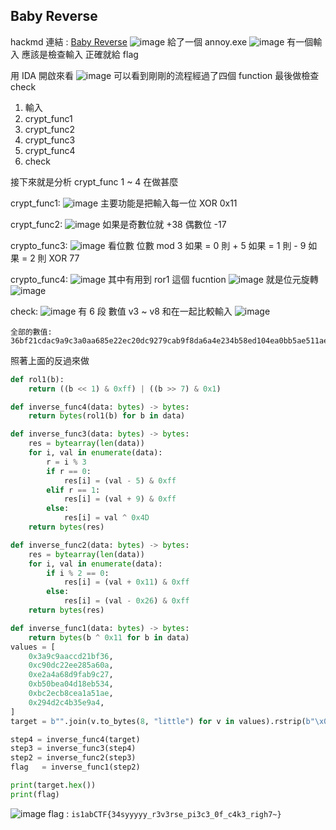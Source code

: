 ## Baby Reverse
hackmd 連結 : [Baby Reverse](https://hackmd.io/@yeyeye618/HJx0CEpill)
![image](https://hackmd.io/_uploads/HklxyHpixe.png)
給了一個 annoy.exe
![image](https://hackmd.io/_uploads/SkQX1Spixe.png)
有一個輸入
應該是檢查輸入
正確就給 flag

用 IDA 開啟來看
![image](https://hackmd.io/_uploads/HyBA046olx.png)
可以看到剛剛的流程經過了四個 function 最後做檢查 check

1. 輸入
2. crypt_func1
3. crypt_func2
4. crypt_func3
5. crypt_func4
6. check

接下來就是分析 crypt_func 1 ~ 4 在做甚麼

crypt_func1:
![image](https://hackmd.io/_uploads/BkE0ZBaslg.png)
主要功能是把輸入每一位 XOR 0x11

crypt_func2:
![image](https://hackmd.io/_uploads/Hy5U-HTjgx.png)
如果是奇數位就 +38 偶數位 -17

crypto_func3:
![image](https://hackmd.io/_uploads/BJehvfrpile.png)
看位數 位數 mod 3 
如果 = 0 則 + 5
如果 = 1 則 - 9
如果 = 2 則 XOR 77

crypto_func4:
![image](https://hackmd.io/_uploads/HJXU7r6ill.png)
其中有用到 ror1 這個 fucntion
![image](https://hackmd.io/_uploads/Hy-c7Hpoee.png)
就是位元旋轉
![image](https://hackmd.io/_uploads/SkwyESTslx.png)

check:
![image](https://hackmd.io/_uploads/H19CYSTjex.png)
有 6 段 數值 v3 ~ v8
和在一起比較輸入
![image](https://hackmd.io/_uploads/rJX6KHpsll.png)
```
全部的數值:
36bf21cdac9a9c3a0aa685e22ec20dc9279cab9f8da6a4e234b58ed104ea0bb5ae511aea8ccb2ebca4e9354b2c4d29
```
照著上面的反過來做
```python
def rol1(b):
    return ((b << 1) & 0xff) | ((b >> 7) & 0x1)

def inverse_func4(data: bytes) -> bytes:
    return bytes(rol1(b) for b in data)

def inverse_func3(data: bytes) -> bytes:
    res = bytearray(len(data))
    for i, val in enumerate(data):
        r = i % 3
        if r == 0:
            res[i] = (val - 5) & 0xff
        elif r == 1:
            res[i] = (val + 9) & 0xff
        else:
            res[i] = val ^ 0x4D
    return bytes(res)

def inverse_func2(data: bytes) -> bytes:
    res = bytearray(len(data))
    for i, val in enumerate(data):
        if i % 2 == 0:
            res[i] = (val + 0x11) & 0xff
        else:
            res[i] = (val - 0x26) & 0xff
    return bytes(res)

def inverse_func1(data: bytes) -> bytes:
    return bytes(b ^ 0x11 for b in data)
values = [
    0x3a9c9aaccd21bf36,
    0xc90dc22ee285a60a,
    0xe2a4a68d9fab9c27,
    0xb50bea04d18eb534,
    0xbc2ecb8cea1a51ae,
    0x294d2c4b35e9a4,
]
target = b"".join(v.to_bytes(8, "little") for v in values).rstrip(b"\x00")

step4 = inverse_func4(target)
step3 = inverse_func3(step4)
step2 = inverse_func2(step3)
flag   = inverse_func1(step2)

print(target.hex())
print(flag)
```
![image](https://hackmd.io/_uploads/r10YoHTsgx.png)
flag : `is1abCTF{34syyyyy_r3v3rse_pi3c3_0f_c4k3_righ7~}`